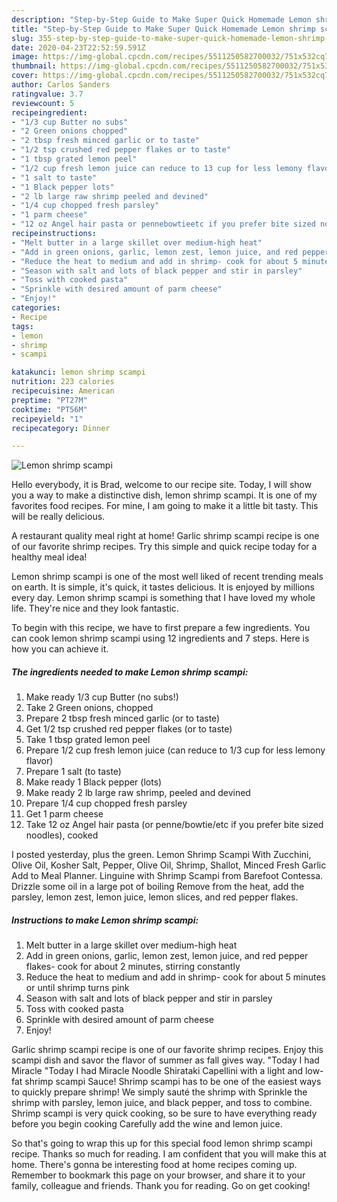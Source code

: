 ```yaml
---
description: "Step-by-Step Guide to Make Super Quick Homemade Lemon shrimp scampi"
title: "Step-by-Step Guide to Make Super Quick Homemade Lemon shrimp scampi"
slug: 355-step-by-step-guide-to-make-super-quick-homemade-lemon-shrimp-scampi
date: 2020-04-23T22:52:59.591Z
image: https://img-global.cpcdn.com/recipes/5511250582700032/751x532cq70/lemon-shrimp-scampi-recipe-main-photo.jpg
thumbnail: https://img-global.cpcdn.com/recipes/5511250582700032/751x532cq70/lemon-shrimp-scampi-recipe-main-photo.jpg
cover: https://img-global.cpcdn.com/recipes/5511250582700032/751x532cq70/lemon-shrimp-scampi-recipe-main-photo.jpg
author: Carlos Sanders
ratingvalue: 3.7
reviewcount: 5
recipeingredient:
- "1/3 cup Butter no subs"
- "2 Green onions chopped"
- "2 tbsp fresh minced garlic or to taste"
- "1/2 tsp crushed red pepper flakes or to taste"
- "1 tbsp grated lemon peel"
- "1/2 cup fresh lemon juice can reduce to 13 cup for less lemony flavor"
- "1 salt to taste"
- "1 Black pepper lots"
- "2 lb large raw shrimp peeled and devined"
- "1/4 cup chopped fresh parsley"
- "1 parm cheese"
- "12 oz Angel hair pasta or pennebowtieetc if you prefer bite sized noodles cooked"
recipeinstructions:
- "Melt butter in a large skillet over medium-high heat"
- "Add in green onions, garlic, lemon zest, lemon juice, and red pepper flakes- cook for about 2 minutes, stirring constantly"
- "Reduce the heat to medium and add in shrimp- cook for about 5 minutes or until shrimp turns pink"
- "Season with salt and lots of black pepper and stir in parsley"
- "Toss with cooked pasta"
- "Sprinkle with desired amount of parm cheese"
- "Enjoy!"
categories:
- Recipe
tags:
- lemon
- shrimp
- scampi

katakunci: lemon shrimp scampi 
nutrition: 223 calories
recipecuisine: American
preptime: "PT27M"
cooktime: "PT56M"
recipeyield: "1"
recipecategory: Dinner

---
```



![Lemon shrimp scampi](https://img-global.cpcdn.com/recipes/5511250582700032/751x532cq70/lemon-shrimp-scampi-recipe-main-photo.jpg)

Hello everybody, it is Brad, welcome to our recipe site. Today, I will show you a way to make a distinctive dish, lemon shrimp scampi. It is one of my favorites food recipes. For mine, I am going to make it a little bit tasty. This will be really delicious.

A restaurant quality meal right at home! Garlic shrimp scampi recipe is one of our favorite shrimp recipes. Try this simple and quick recipe today for a healthy meal idea!

Lemon shrimp scampi is one of the most well liked of recent trending meals on earth. It is simple, it's quick, it tastes delicious. It is enjoyed by millions every day. Lemon shrimp scampi is something that I have loved my whole life. They're nice and they look fantastic.


To begin with this recipe, we have to first prepare a few ingredients. You can cook lemon shrimp scampi using 12 ingredients and 7 steps. Here is how you can achieve it.

<!--inarticleads1-->

##### The ingredients needed to make Lemon shrimp scampi:

1. Make ready 1/3 cup Butter (no subs!)
1. Take 2 Green onions, chopped
1. Prepare 2 tbsp fresh minced garlic (or to taste)
1. Get 1/2 tsp crushed red pepper flakes (or to taste)
1. Take 1 tbsp grated lemon peel
1. Prepare 1/2 cup fresh lemon juice (can reduce to 1/3 cup for less lemony flavor)
1. Prepare 1 salt (to taste)
1. Make ready 1 Black pepper (lots)
1. Make ready 2 lb large raw shrimp, peeled and devined
1. Prepare 1/4 cup chopped fresh parsley
1. Get 1 parm cheese
1. Take 12 oz Angel hair pasta (or penne/bowtie/etc if you prefer bite sized noodles), cooked


I posted yesterday, plus the green. Lemon Shrimp Scampi With Zucchini, Olive Oil, Kosher Salt, Pepper, Olive Oil, Shrimp, Shallot, Minced Fresh Garlic Add to Meal Planner. Linguine with Shrimp Scampi from Barefoot Contessa. Drizzle some oil in a large pot of boiling Remove from the heat, add the parsley, lemon zest, lemon juice, lemon slices, and red pepper flakes. 

<!--inarticleads2-->

##### Instructions to make Lemon shrimp scampi:

1. Melt butter in a large skillet over medium-high heat
1. Add in green onions, garlic, lemon zest, lemon juice, and red pepper flakes- cook for about 2 minutes, stirring constantly
1. Reduce the heat to medium and add in shrimp- cook for about 5 minutes or until shrimp turns pink
1. Season with salt and lots of black pepper and stir in parsley
1. Toss with cooked pasta
1. Sprinkle with desired amount of parm cheese
1. Enjoy!


Garlic shrimp scampi recipe is one of our favorite shrimp recipes. Enjoy this scampi dish and savor the flavor of summer as fall gives way. &#34;Today I had Miracle &#34;Today I had Miracle Noodle Shirataki Capellini with a light and low-fat shrimp scampi Sauce! Shrimp scampi has to be one of the easiest ways to quickly prepare shrimp! We simply sauté the shrimp with Sprinkle the shrimp with parsley, lemon juice, and black pepper, and toss to combine. Shrimp scampi is very quick cooking, so be sure to have everything ready before you begin cooking Carefully add the wine and lemon juice. 

So that's going to wrap this up for this special food lemon shrimp scampi recipe. Thanks so much for reading. I am confident that you will make this at home. There's gonna be interesting food at home recipes coming up. Remember to bookmark this page on your browser, and share it to your family, colleague and friends. Thank you for reading. Go on get cooking!
